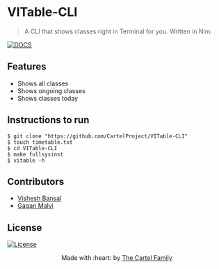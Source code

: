 # VITable-CLI

> A CLI that shows classes right in Terminal for you. Written in Nim.

[![DOCS](https://img.shields.io/badge/Documentation-see%20docs-green?style=flat-square&logo=appveyor)](https://vit-timetableapi.herokuapp.com/docs) 

## Features
- Shows all classes
- Shows ongoing classes
- Shows classes today

## Instructions to run

```
$ git clone "https://github.com/CartelProject/VITable-CLI"
$ touch timetable.txt
$ cd VITable-CLI
$ make fullsysinst
$ vitable -h
```

## Contributors
- <a href="https://github.com/VisheshBansal">Vishesh Bansal</a>
- <a href="https://github.com/gaganmalvi">Gagan Malvi</a>

## License
[![License](http://img.shields.io/:license-mit-blue.svg?style=flat-square)](http://badges.mit-license.org)

<p align="center">
	Made with :heart: by <a href="https://github.com/CartelProject" target="_blank">The Cartel Family</a>
</p>
